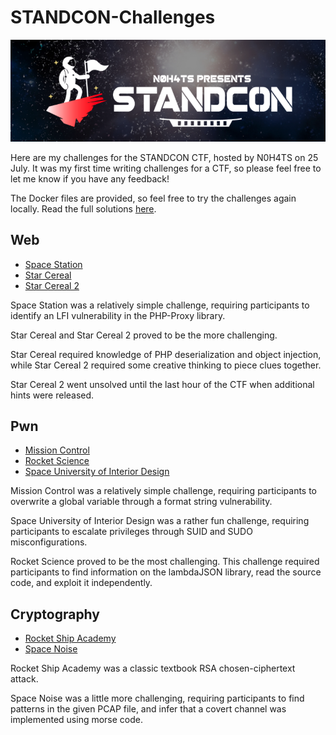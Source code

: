 # STANDCON-Challenges
 
![Logo](logo.png) 

Here are my challenges for the STANDCON CTF, hosted by N0H4TS on 25 July. It was my first time writing challenges for a CTF, so please feel free to let me know if you have any feedback!

The Docker files are provided, so feel free to try the challenges again locally. Read the full solutions [here](https://zeyu2001.gitbook.io/ctfs/my-challenges/standcon-ctf-2021).

## Web
- [Space Station](web/space-station)
- [Star Cereal](web/star-cereal)
- [Star Cereal 2](web/star-cereal-2)

Space Station was a relatively simple challenge, requiring participants to identify an LFI vulnerability in the PHP-Proxy library. 

Star Cereal and Star Cereal 2 proved to be the more challenging. 

Star Cereal required knowledge of PHP deserialization and object injection, while Star Cereal 2 required some creative thinking to piece clues together. 

Star Cereal 2 went unsolved until the last hour of the CTF when additional hints were released.

## Pwn
- [Mission Control](pwn/mission-control)
- [Rocket Science](pwn/rocket-science)
- [Space University of Interior Design](pwn/space-university-of-interior-design)

Mission Control was a relatively simple challenge, requiring participants to overwrite a global variable through a format string vulnerability. 

Space University of Interior Design was a rather fun challenge, requiring participants to escalate privileges through SUID and SUDO misconfigurations. 

Rocket Science proved to be the most challenging. This challenge required participants to find information on the lambdaJSON library, read the source code, and exploit it independently.

## Cryptography
- [Rocket Ship Academy](crypto/rocket-ship-academy)
- [Space Noise](crypto/space-noise)

Rocket Ship Academy was a classic textbook RSA chosen-ciphertext attack.

Space Noise was a little more challenging, requiring participants to find patterns in the given PCAP file, and infer that a covert channel was implemented using morse code.